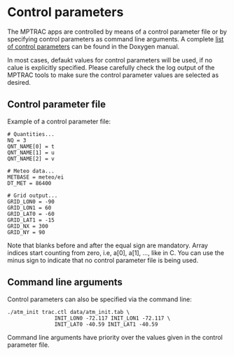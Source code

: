 # Control parameters

The MPTRAC apps are controlled by means of a control parameter file or by specifying control parameters as command line arguments. A complete [list of control parameters](https://slcs-jsc.github.io/mptrac/structctl__t.html) can be found in the Doxygen manual.

In most cases, defaukt values for control parameters will be used, if no calue is explicitly specified. Please carefully check the log output of the MPTRAC tools to make sure the control parameter values are selected as desired.

## Control parameter file

Example of a control parameter file:

```
# Quantities...
NQ = 3
QNT_NAME[0] = t
QNT_NAME[1] = u
QNT_NAME[2] = v

# Meteo data...
METBASE = meteo/ei
DT_MET = 86400

# Grid output...
GRID_LON0 = -90
GRID_LON1 = 60
GRID_LAT0 = -60
GRID_LAT1 = -15
GRID_NX = 300
GRID_NY = 90
```

Note that blanks before and after the equal sign are mandatory. Array indices start counting from zero, i.e, a[0], a[1], ..., like in C. You can use the minus sign to indicate that no control parameter file is being used.

## Command line arguments

Control parameters can also be specified via the command line:

```
./atm_init trac.ctl data/atm_init.tab \
               INIT_LON0 -72.117 INIT_LON1 -72.117 \
               INIT_LAT0 -40.59 INIT_LAT1 -40.59
```

Command line arguments have priority over the values given in the control parameter file.
